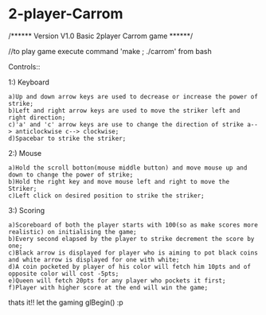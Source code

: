 # 2-player-Carrom
/****** Version V1.0 Basic 2player Carrom game ******/

//to play game execute command 'make ; ./carrom' from bash

Controls::

1:) Keyboard

    a)Up and down arrow keys are used to decrease or increase the power of strike;
    b)Left and right arrow keys are used to move the striker left and right direction;
    c)'a' and 'c' arrow keys are use to change the direction of strike a--> anticlockwise c--> clockwise;
    d)Spacebar to strike the striker;

2:) Mouse
	
    a)Hold the scroll botton(mouse middle button) and move mouse up and down to change the power of strike;
    b)Hold the right key and move mouse left and right to move the Striker;
    c)Left click on desired position to strike the striker;

3:) Scoring

    a)Scoreboard of both the player starts with 100(so as make scores more realistic) on initialising the game;
    b)Every second elapsed by the player to strike decrement the score by one;
    c)Black arrow is displayed for player who is aiming to pot black coins and white arrow is displayed for one with white;
    d)A coin pocketed by player of his color will fetch him 10pts and of opposite color will cost -5pts;
    e)Queen will fetch 20pts for any player who pockets it first;
    f)Player with higher score at the end will win the game;

    
thats it!! let the gaming glBegin() :p
